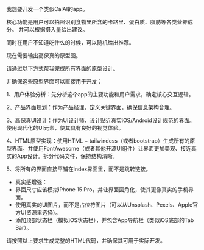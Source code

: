我想要开发一个类似CalAI的app。

核心功能是用户可以拍照识别食物里所含的卡路里、蛋白质、脂肪等各类营养成分。
并可以根据摄入量给出建议。

同时在用户不知道吃什么的时候，可以随机给出推荐。

现在需要输出高保真的原型图。

请通过以下方式帮我完成所有界面的原型设计。

并确保这些原型界面可以直接用于开发：

1、用户体验分析：先分析这个app的主要功能和用户需求，确定核心交互逻辑。

2、产品界面规划：作为产品经理，定义关键界面，确保信息架构合理。

3、高保真UI设计：作为UI设计师，设计贴近真实iOS/Android设计规范的界面。使用现代化的UI元素，使其具有良好的视觉体验。

4、HTML原型实现：使用HTML + tailwindcss（或者bootstrap）生成所有的原型界面。并使用FontAwesome（或者其他开源UI组件）让界面更加美观、接近真实的App设计。拆分代码文件，保持结构清晰。

5、将所有的界面直接平铺在index界面里，而不是跳转链接。

* 真实感增强：
* 界面尺寸应该模拟iPhone 15 Pro，并让界面圆角化，使其更像真实的手机界面。
* 使用真实的UI图片，而不是占位符图片（可以从Unsplash、Pexels、Apple官方UI资源里选择）。
* 添加顶部状态栏（模拟iOS状态栏），并包含App导航栏（类似iOS底部的Tab Bar）。

请按照以上要求生成完整的HTML代码，并确保其可用于实际开发。